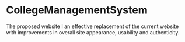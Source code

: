 # CollegeManagementSystem
The proposed website I an effective replacement of the current website with improvements in overall site appearance, usability and authenticity.
